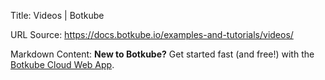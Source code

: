 Title: Videos | Botkube

URL Source: https://docs.botkube.io/examples-and-tutorials/videos/

Markdown Content:
**New to Botkube?** Get started fast (and free!) with the [Botkube Cloud Web App](https://app.botkube.io/).
